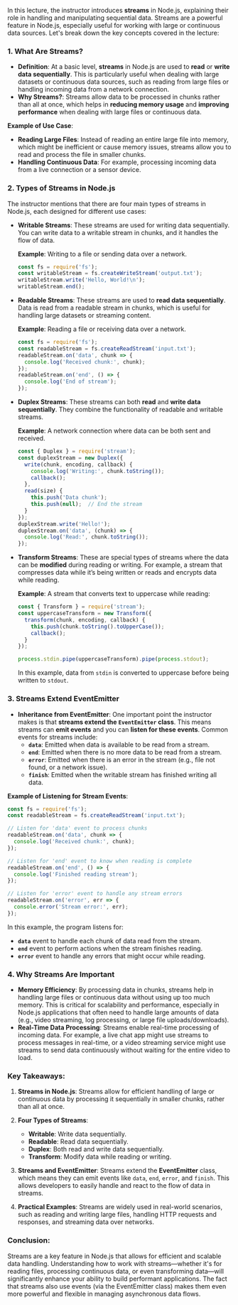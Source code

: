 In this lecture, the instructor introduces **streams** in Node.js, explaining their role in handling and manipulating sequential data. Streams are a powerful feature in Node.js, especially useful for working with large or continuous data sources. Let's break down the key concepts covered in the lecture:

### 1. **What Are Streams?**
   - **Definition**: At a basic level, **streams** in Node.js are used to **read** or **write data sequentially**. This is particularly useful when dealing with large datasets or continuous data sources, such as reading from large files or handling incoming data from a network connection.
   - **Why Streams?**: Streams allow data to be processed in chunks rather than all at once, which helps in **reducing memory usage** and **improving performance** when dealing with large files or continuous data.

   **Example of Use Case**:
   - **Reading Large Files**: Instead of reading an entire large file into memory, which might be inefficient or cause memory issues, streams allow you to read and process the file in smaller chunks.
   - **Handling Continuous Data**: For example, processing incoming data from a live connection or a sensor device.

### 2. **Types of Streams in Node.js**
   The instructor mentions that there are four main types of streams in Node.js, each designed for different use cases:

   - **Writable Streams**: These streams are used for writing data sequentially. You can write data to a writable stream in chunks, and it handles the flow of data.
     
     **Example**: Writing to a file or sending data over a network.
     ```javascript
     const fs = require('fs');
     const writableStream = fs.createWriteStream('output.txt');
     writableStream.write('Hello, World!\n');
     writableStream.end();
     ```

   - **Readable Streams**: These streams are used to **read data sequentially**. Data is read from a readable stream in chunks, which is useful for handling large datasets or streaming content.
     
     **Example**: Reading a file or receiving data over a network.
     ```javascript
     const fs = require('fs');
     const readableStream = fs.createReadStream('input.txt');
     readableStream.on('data', chunk => {
       console.log('Received chunk:', chunk);
     });
     readableStream.on('end', () => {
       console.log('End of stream');
     });
     ```

   - **Duplex Streams**: These streams can both **read** and **write data sequentially**. They combine the functionality of readable and writable streams.
     
     **Example**: A network connection where data can be both sent and received.
     ```javascript
     const { Duplex } = require('stream');
     const duplexStream = new Duplex({
       write(chunk, encoding, callback) {
         console.log('Writing:', chunk.toString());
         callback();
       },
       read(size) {
         this.push('Data chunk');
         this.push(null);  // End the stream
       }
     });
     duplexStream.write('Hello!');
     duplexStream.on('data', (chunk) => {
       console.log('Read:', chunk.toString());
     });
     ```

   - **Transform Streams**: These are special types of streams where the data can be **modified** during reading or writing. For example, a stream that compresses data while it’s being written or reads and encrypts data while reading.

     **Example**: A stream that converts text to uppercase while reading:
     ```javascript
     const { Transform } = require('stream');
     const uppercaseTransform = new Transform({
       transform(chunk, encoding, callback) {
         this.push(chunk.toString().toUpperCase());
         callback();
       }
     });

     process.stdin.pipe(uppercaseTransform).pipe(process.stdout);
     ```
     In this example, data from `stdin` is converted to uppercase before being written to `stdout`.

### 3. **Streams Extend EventEmitter**
   - **Inheritance from EventEmitter**: One important point the instructor makes is that **streams extend the `EventEmitter` class**. This means streams can **emit events** and you can **listen for these events**. Common events for streams include:
     - **`data`**: Emitted when data is available to be read from a stream.
     - **`end`**: Emitted when there is no more data to be read from a stream.
     - **`error`**: Emitted when there is an error in the stream (e.g., file not found, or a network issue).
     - **`finish`**: Emitted when the writable stream has finished writing all data.

   **Example of Listening for Stream Events**:
   ```javascript
   const fs = require('fs');
   const readableStream = fs.createReadStream('input.txt');
   
   // Listen for 'data' event to process chunks
   readableStream.on('data', chunk => {
     console.log('Received chunk:', chunk);
   });
   
   // Listen for 'end' event to know when reading is complete
   readableStream.on('end', () => {
     console.log('Finished reading stream');
   });

   // Listen for 'error' event to handle any stream errors
   readableStream.on('error', err => {
     console.error('Stream error:', err);
   });
   ```

   In this example, the program listens for:
   - **`data`** event to handle each chunk of data read from the stream.
   - **`end`** event to perform actions when the stream finishes reading.
   - **`error`** event to handle any errors that might occur while reading.

### 4. **Why Streams Are Important**
   - **Memory Efficiency**: By processing data in chunks, streams help in handling large files or continuous data without using up too much memory. This is critical for scalability and performance, especially in Node.js applications that often need to handle large amounts of data (e.g., video streaming, log processing, or large file uploads/downloads).
   - **Real-Time Data Processing**: Streams enable real-time processing of incoming data. For example, a live chat app might use streams to process messages in real-time, or a video streaming service might use streams to send data continuously without waiting for the entire video to load.

### Key Takeaways:
1. **Streams in Node.js**: Streams allow for efficient handling of large or continuous data by processing it sequentially in smaller chunks, rather than all at once.
   
2. **Four Types of Streams**:
   - **Writable**: Write data sequentially.
   - **Readable**: Read data sequentially.
   - **Duplex**: Both read and write data sequentially.
   - **Transform**: Modify data while reading or writing.

3. **Streams and EventEmitter**: Streams extend the **EventEmitter** class, which means they can emit events like `data`, `end`, `error`, and `finish`. This allows developers to easily handle and react to the flow of data in streams.

4. **Practical Examples**: Streams are widely used in real-world scenarios, such as reading and writing large files, handling HTTP requests and responses, and streaming data over networks.

### Conclusion:
Streams are a key feature in Node.js that allows for efficient and scalable data handling. Understanding how to work with streams—whether it's for reading files, processing continuous data, or even transforming data—will significantly enhance your ability to build performant applications. The fact that streams also use events (via the EventEmitter class) makes them even more powerful and flexible in managing asynchronous data flows.